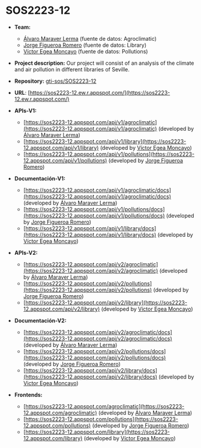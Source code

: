 # SOS2223-12

- **Team:**
   - [Álvaro Maraver Lerma](https://github.com/AlvaroMaraverLerma) (fuente de datos: Agroclimatic)
   - [Jorge Figueroa Romero](https://github.com/jorfigrom) (fuente de datos: Library)
   - [Víctor Egea Moncayo](https://github.com/victoregea) (fuente de datos: Pollutions)

- **Project description:** Our project will consist of an analysis of the climate and air pollution in different libraries of Seville.

- **Repository:** [gti-sos/SOS2223-12](https://github.com/gti-sos/SOS2223-12)

- **URL**: [https://sos2223-12.ew.r.appspot.com/](https://sos2223-12.ew.r.appspot.com/)

- **APIs-V1:**
   - [https://sos2223-12.appspot.com/api/v1/agroclimatic](https://sos2223-12.appspot.com/api/v1/agroclimatic) (developed by [Álvaro Maraver Lerma](https://github.com/AlvaroMaraverLerma))
   - [https://sos2223-12.appspot.com/api/v1/library](https://sos2223-12.appspot.com/api/v1/library) (developed by [Víctor Egea Moncayo](https://github.com/victoregea))
   - [https://sos2223-12.appspot.com/api/v1/pollutions](https://sos2223-12.appspot.com/api/v1/pollutions) (developed by [Jorge Figueroa Romero](https://github.com/jorfigrom))

- **Documentación-V1:**
   - [https://sos2223-12.appspot.com/api/v1/agroclimatic/docs](https://sos2223-12.appspot.com/api/v1/agroclimatic/docs) (developed by [Álvaro Maraver Lerma](https://github.com/AlvaroMaraverLerma))
   - [https://sos2223-12.appspot.com/api/v1/pollutions/docs](https://sos2223-12.appspot.com/api/v1/pollutions/docs) (developed by [Jorge Figueroa Romero](https://github.com/jorfigrom))
   - [https://sos2223-12.appspot.com/api/v1/library/docs](https://sos2223-12.appspot.com/api/v1/library/docs) (developed by [Víctor Egea Moncayo](https://github.com/victoregea))

- **APIs-V2:**
   - [https://sos2223-12.appspot.com/api/v2/agroclimatic](https://sos2223-12.appspot.com/api/v2/agroclimatic) (developed by [Álvaro Maraver Lerma](https://github.com/AlvaroMaraverLerma))
   -  [https://sos2223-12.appspot.com/api/v2/pollutions](https://sos2223-12.appspot.com/api/v2/pollutions) (developed by [Jorge Figueroa Romero](https://github.com/jorfigrom))
   -  [https://sos2223-12.appspot.com/api/v2/library](https://sos2223-12.appspot.com/api/v2/library) (developed by [Víctor Egea Moncayo](https://github.com/victoregea))

- **Documentación-V2:**
   - [https://sos2223-12.appspot.com/api/v2/agroclimatic/docs](https://sos2223-12.appspot.com/api/v2/agroclimatic/docs) (developed by [Álvaro Maraver Lerma](https://github.com/AlvaroMaraverLerma))
   - [https://sos2223-12.appspot.com/api/v2/pollutions/docs](https://sos2223-12.appspot.com/api/v2/pollutions/docs) (developed by [Jorge Figueroa Romero](https://github.com/jorfigrom))
   - [https://sos2223-12.appspot.com/api/v2/library/docs](https://sos2223-12.appspot.com/api/v2/library/docs) (developed by [Victor Egea Moncayo](https://github.com/victoregea))

- **Frontends:**
   - [https://sos2223-12.appspot.com/agroclimatic](https://sos2223-12.appspot.com/agroclimatic) (developed by [Álvaro Maraver Lerma](https://github.com/AlvaroMaraverLerma))
   - [https://sos2223-12.appspot.com/pollutions](https://sos2223-12.appspot.com/pollutions) (developed by [Jorge Figueroa Romero](https://github.com/jorfigrom))
   - [https://sos2223-12.appspot.com/library](https://sos2223-12.appspot.com/library) (developed by [Víctor Egea Moncayo](https://github.com/victoregea))
